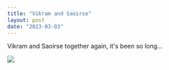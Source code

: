 ```yaml
---
title: "Vikram and Saoirse"
layout: post
date: "2023-03-03"
---
```


Vikram and Saoirse together again, it's been so long...

![](/assets/images/2023/IMG-20230219-WA0000-694x1024.jpg)

